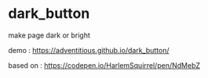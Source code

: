 # dark_button
make page dark or bright

demo :
https://adventitious.github.io/dark_button/

based on : 
https://codepen.io/HarlemSquirrel/pen/NdMebZ
